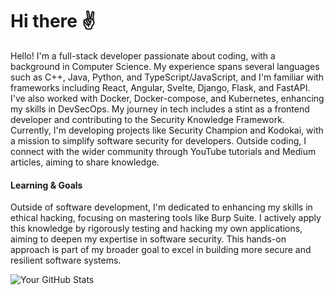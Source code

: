 # Hi there ✌️

Hello! I'm a full-stack developer passionate about coding, with a background in Computer Science. My experience spans several languages such as C++, Java, Python, and TypeScript/JavaScript, and I'm familiar with frameworks including React, Angular, Svelte, Django, Flask, and FastAPI. I've also worked with Docker, Docker-compose, and Kubernetes, enhancing my skills in DevSecOps. My journey in tech includes a stint as a frontend developer and contributing to the Security Knowledge Framework. Currently, I'm developing projects like Security Champion and Kodokai, with a mission to simplify software security for developers. Outside coding, I connect with the wider community through YouTube tutorials and Medium articles, aiming to share knowledge.

#### Learning & Goals

Outside of software development, I'm dedicated to enhancing my skills in ethical hacking, focusing on mastering tools like Burp Suite. I actively apply this knowledge by rigorously testing and hacking my own applications, aiming to deepen my expertise in software security. This hands-on approach is part of my broader goal to excel in building more secure and resilient software systems.

![Your GitHub Stats](https://github-readme-stats.vercel.app/api?username=tuffgniuz&show_icons=true&theme=nord)
